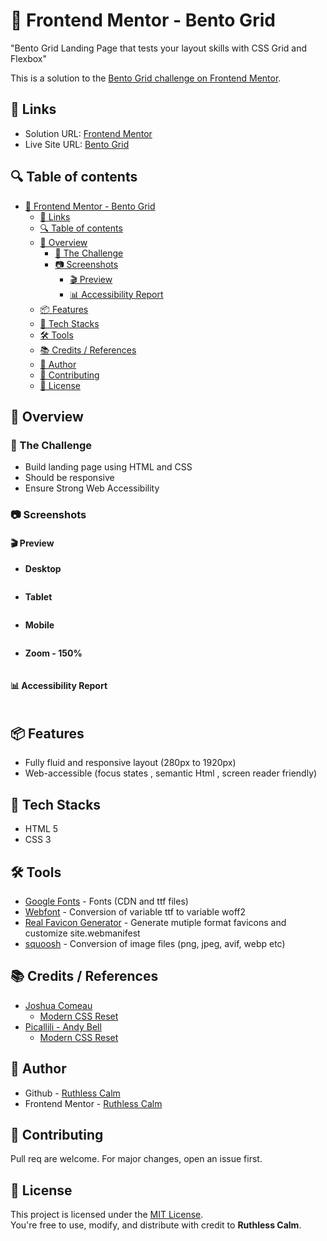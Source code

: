 # 🚀 Frontend Mentor - Bento Grid
"Bento Grid Landing Page that tests your layout skills with CSS Grid and Flexbox"

This is a solution to the [Bento Grid challenge on Frontend Mentor](https://www.frontendmentor.io/challenges/bento-grid-RMydElrlOj).

## 🔗 Links 
- Solution URL: [Frontend Mentor]()
- Live Site URL: [Bento Grid]()

## 🔍 Table of contents

- [🚀 Frontend Mentor - Bento Grid](#-frontend-mentor---bento-grid)
  - [🔗 Links](#-links)
  - [🔍 Table of contents](#-table-of-contents)
  - [📔 Overview](#-overview)
    - [🎯 The Challenge](#-the-challenge)
    - [📷 Screenshots](#-screenshots)
      - [🎬 Preview](#-preview)
      - [📊 Accessibility Report](#-accessibility-report)
  - [📦 Features](#-features)
  - [📌 Tech Stacks](#-tech-stacks)
  - [🛠️ Tools](#️-tools)
  - [📚 Credits /  References](#-credits---references)
  - [👤 Author](#-author)
  - [🤝 Contributing](#-contributing)
  - [📄 License](#-license)
    

## 📔 Overview

### 🎯 The Challenge

- Build landing page using HTML and CSS
- Should be responsive
- Ensure Strong Web Accessibility

### 📷 Screenshots

#### 🎬 Preview

- **Desktop** 

![]()

- **Tablet** 

![]()

- **Mobile** 

![]()

- **Zoom - 150%**

![]()

#### 📊 Accessibility Report

![]()

## 📦 Features

- Fully fluid and responsive layout (280px to 1920px)
- Web-accessible (focus states , semantic Html , screen reader friendly)

## 📌 Tech Stacks

- HTML 5
- CSS 3

## 🛠️ Tools

- [Google Fonts](https://fonts.google.com/?preview.text=Nature) - Fonts (CDN and ttf files)
- [Webfont](https://webfont.yabe.land/en/misc/convert-ttf-woff2/) - Conversion of variable ttf to variable woff2
- [Real Favicon Generator](https://realfavicongenerator.net) - Generate mutiple format favicons and customize site.webmanifest
- [squoosh](https://squoosh.app/) - Conversion of image files (png, jpeg, avif, webp etc)

## 📚 Credits /  References

- [Joshua Comeau](https://www.joshwcomeau.com/)
    - [Modern CSS Reset](https://www.joshwcomeau.com/css/custom-css-reset/)
- [Picallili - Andy Bell](https://piccalil.li/author/andy-bell/)
    - [Modern CSS Reset](https://piccalil.li/blog/a-more-modern-css-reset/)

## 👤 Author

- Github - [Ruthless Calm](https://github.com/ruthlesscalm)
- Frontend Mentor - [Ruthless Calm](https://www.frontendmentor.io/profile/ruthlesscalm)

## 🤝 Contributing

Pull req are welcome. For major changes, open an issue first.

## 📄 License

This project is licensed under the [MIT License](../LICENSE).  
You're free to use, modify, and distribute with credit to **Ruthless Calm**.
